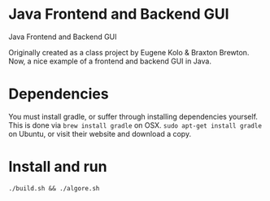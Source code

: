 
# Java Frontend and Backend GUI
Java Frontend and Backend GUI

Originally created as a class project by Eugene Kolo & Braxton Brewton.
Now, a nice example of a frontend and backend GUI in Java. 

# Dependencies
You must install gradle, or suffer through installing dependencies yourself. 
This is done via `brew install gradle` on OSX. `sudo apt-get install gradle` on Ubuntu, or visit their website
and download a copy.

# Install and run
     
    ./build.sh && ./algore.sh
